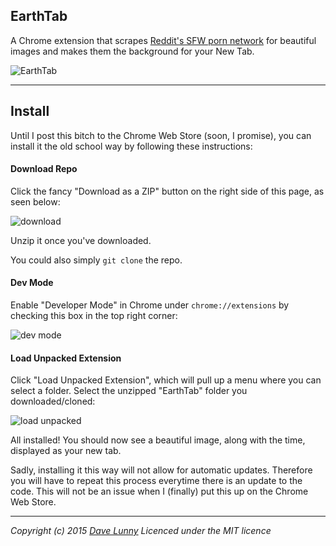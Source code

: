 EarthTab
---

A Chrome extension that scrapes [Reddit's SFW porn network](http://www.reddit.com/r/sfwpornnetwork/wiki/network#wiki_nature) for beautiful images and makes them the background for your New Tab.

![EarthTab](http://i.imgur.com/pwDlEEg.png)

---

## Install

Until I post this bitch to the Chrome Web Store (soon, I promise), you can install it the old school way by following these instructions:

#### Download Repo

Click the fancy "Download as a ZIP" button on the right side of this page, as seen below:

![download](http://i.imgur.com/3jhYmML.png)

Unzip it once you've downloaded.

You could also simply `git clone` the repo.

#### Dev Mode

Enable "Developer Mode" in Chrome under `chrome://extensions` by checking this box in the top right corner:

![dev mode](http://i.imgur.com/Qzke29r.png)

#### Load Unpacked Extension

Click "Load Unpacked Extension", which will pull up a menu where you can select a folder. Select the unzipped "EarthTab" folder you downloaded/cloned:

![load unpacked](http://i.imgur.com/mYq6FC8.png)

All installed! You should now see a beautiful image, along with the time, displayed as your new tab.

Sadly, installing it this way will not allow for automatic updates. Therefore you will have to repeat this process everytime there is an update to the code. This will not be an issue when I (finally) put this up on the Chrome Web Store.

---

*Copyright (c) 2015 [Dave Lunny](http://himynameisdave.com) Licenced under the MIT licence*


<!--
![would like to actually make this be true](https://developer.chrome.com/webstore/images/ChromeWebStore_Badge_v2_206x58.png)
-->
